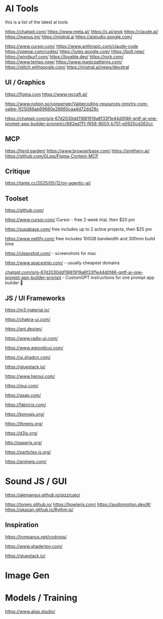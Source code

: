# AI Tools

this is a list of the latest ai tools

https://chatgpt.com/
https://www.meta.ai/
https://x.ai/grok
https://claude.ai/
https://manus.im/
https://mistral.ai 
https://aistudio.google.com/

https://www.cursor.com/
https://www.anthropic.com/claude-code
https://openai.com/codex/
https://jules.google.com/
https://bolt.new/
https://windsurf.com/
https://lovable.dev/
https://rork.com/
https://www.tempo.new/
https://www.magicpatterns.com/
https://stitch.withgoogle.com/
https://mistral.ai/news/devstral


## UI / Graphics
https://figma.com
https://www.recraft.ai/

https://www.notion.so/vonperger/Vaibecoding-resources-innvtrs-com-vaibe-1f25086ab69680e28660caa4d72dd28c

https://chatgpt.com/g/g-67d2030dd11881919a6f33f1e44d0f46-qntf-ai-one-prompt-app-builder-prompt/c/682ed7f1-f658-8003-b751-e0920cd262cc


## MCP
https://herd.garden/
https://www.browserbase.com/
https://smithery.ai/
https://github.com/GLips/Figma-Context-MCP

## Critique


https://tante.cc/2025/05/12/on-agentic-ai/









## Toolset



https://github.com/ 

https://www.cursor.com/ Cursor - free 2 week trial, then $20 pm

https://supabase.com/ free includes up to 2 active projects, then $25 pm

https://www.netlify.com/ free includes 100GB bandwidth and 300min build time

https://cleanshot.com/ - screenshots for mac



https://www.spaceship.com/ - usually cheapest domains


[chatgpt.com/g/g-67d2030dd11881919a6f33f1e44d0f46-qntf-ai-one-prompt-app-builder-prompt](http://chatgpt.com/g/g-67d2030dd11881919a6f33f1e44d0f46-qntf-ai-one-prompt-app-builder-prompt) - CustomGPT instructions for one prompt app builder 🚨



## JS / UI Frameworks



https://m3.material.io/

https://chakra-ui.com/

https://ant.design/

https://www.radix-ui.com/

https://www.agnosticui.com/

https://ui.shadcn.com/

https://gluestack.io/

https://www.heroui.com/

https://mui.com/

https://gsap.com/

https://fabricjs.com/

https://konvajs.org/

https://threejs.org/

https://d3js.org/

http://paperjs.org/

https://particles.js.org/

https://animejs.com/



# Sound JS / GUI

https://alemangui.github.io/pizzicato/


https://tonejs.github.io/
https://howlerjs.com/
https://audiomotion.dev/#/
https://okazari.github.io/Rythm.js/



## Inspiration

https://tympanus.net/codrops/

https://www.shadertoy.com/

https://gluestack.io/




# Image Gen



# Models / Training

https://www.alias.studio/


